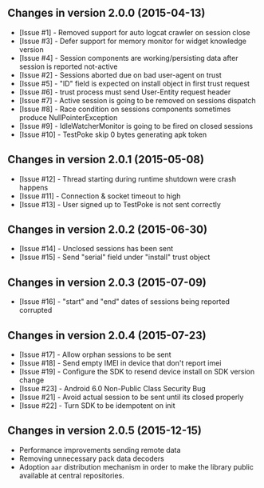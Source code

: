 Changes in version 2.0.0 (2015-04-13)
--------------------------------------

- [Issue #1] - Removed support for auto logcat crawler on session close
- [Issue #3] - Defer support for memory monitor for widget knowledge version
- [Issue #4] - Session components are working/persisting data after session is reported not-active
- [Issue #2] - Sessions aborted due on bad user-agent on trust
- [Issue #5] - "ID" field is expected on install object in first trust request
- [Issue #6] - trust process must send User-Entity request header
- [Issue #7] - Active session is going to be removed on sessions dispatch
- [Issue #8] - Race condition on sessions components sometimes produce NullPointerException
- [Issue #9] - IdleWatcherMonitor is going to be fired on closed sessions
- [Issue #10] - TestPoke skip 0 bytes generating apk token



Changes in version 2.0.1 (2015-05-08)
--------------------------------------

- [Issue #12] - Thread starting during runtime shutdown were crash happens
- [Issue #11] - Connection & socket timeout to high
- [Issue #13] - User signed up to TestPoke is not sent correctly


Changes in version 2.0.2 (2015-06-30)
--------------------------------------

- [Issue #14] - Unclosed sessions has been sent
- [Issue #15] - Send "serial" field under "install" trust object


Changes in version 2.0.3 (2015-07-09)
--------------------------------------

- [Issue #16] - "start" and "end" dates of sessions being reported corrupted


Changes in version 2.0.4 (2015-07-23)
--------------------------------------

- [Issue #17] - Allow orphan sessions to be sent
- [Issue #18] - Send empty IMEI in device that don't report imei
- [Issue #19] - Configure the SDK to resend device install on SDK version change
- [Issue #23] - Android 6.0 Non-Public Class Security Bug
- [Issue #21] - Avoid actual session to be sent until its closed properly
- [Issue #22] - Turn SDK to be idempotent on init


Changes in version 2.0.5 (2015-12-15)
--------------------------------------

- Performance improvements sending remote data
- Removing unnecessary pack data decoders
- Adoption `aar` distribution mechanism in order to make the library public available at central
  repositories.


